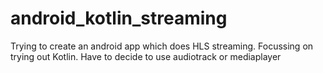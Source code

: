 # android_kotlin_streaming
Trying to create an android app which does HLS streaming.
Focussing on trying out Kotlin.
Have to decide to use audiotrack or mediaplayer
